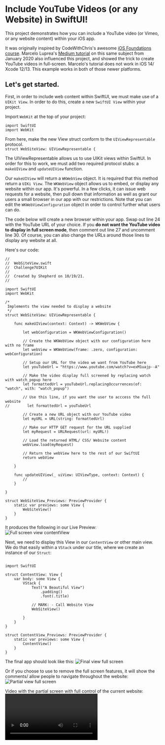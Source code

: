 # Include YouTube Videos (or any Website) in SwiftUI!
This project demonstrates how you can include a YouTube video (or Vimeo, or any website content)  within your iOS app. 

It was originally inspired by CodeWithChris's awesome [iOS Foundations course](www.codewithchris.com). Marcelo Luprea's [Medium tutorial](https://blog.devgenius.io/embedded-youtube-videos-in-swiftui-900d3a0e80d4) 
on this same subject from January 2020 also influenced this project, and showed the trick to create YouTube videos in full-screen. 
Marcelo's tutorial does not work in iOS 14/ Xcode 12/13. This example works in both of those newer platforms. 


## Let's get started. 
First, in order to include web content within SwiftUI, we must make use of a `UIKit View`. In order to do this, create a new `SwiftUI View` 
within your project. 

Import `WebKit` at the top of your project: 
``` 
import SwiftUI
import WebKit
```

From here, make the new View struct conform to the `UIViewRepresentable` protocol.  
`struct WebSiteView: UIViewRepresentable {`

The UIViewRepresentable allows us to use UIKit views within SwiftUI. In order for this to work, we must add two required protocol stubs: a `makeUIView`  and `updateUIView` function.

Our `makeUIView` will return a `WKWebView` object. It is required that this method return a `UIKi View`. The `WKWebView` object allows us to embed, or 
display any website within our app. It's powerful. In a few clicks, it can issue web requests for a website, then pull down that information as well as grant our users
a small browser in our app with our restrictions. Note that you can edit the `WKWebViewConfiguration` object in order to control further what users can do. 

The code below will create a new browser within your app. Swap out line 24 with the YouTube URL of your choice. If you **do not want the YouTube video to display
in full screen mode**, then comment out line 27 and uncomment line 30. Of course, you can also change the URLs around those lines to display any website at all. 

Here's our code:
```
//
//  WebSiteView.swift
//  Challenge7UIKit
//
//  Created by Shepherd on 10/19/21.
//

import SwiftUI
import WebKit

/*
 Implements the view needed to display a website
 */
struct WebSiteView: UIViewRepresentable {
    
    func makeUIView(context: Context) -> WKWebView {
        
        let webConfiguration = WKWebViewConfiguration()
        
        // Create the WKWebView object with our configuration here with no frame
        let webView = WKWebView(frame: .zero, configuration: webConfiguration)
        
        // Setup our URL for the video we want from YouTube here
        let youTubeUrl = "https://www.youtube.com/watch?v=exM1uajp--A"
        
        // Make the video display full screened by replacing watch with watch_popup here
        let formattedUrl = youTubeUrl.replacingOccurrences(of: "watch", with: "watch_popup")
        
        // Use this line, if you want the user to acccess the full website
//        let formattedUrl = youTubeUrl
        
        // Create a new URL object with our YouTube video
        let myURL = URL(string: formattedUrl)
        
        // Make our HTTP GET request for the URL supplied
        let myRequest = URLRequest(url: myURL!)
        
        // Load the returned HTML/ CSS/ Website content
        webView.load(myRequest)
        
        // Return the webView here to the rest of our SwiftUI
        return webView
        
    }
    
    func updateUIView(_ uiView: UIViewType, context: Context) {
        //
    }
    
}

struct WebSiteView_Previews: PreviewProvider {
    static var previews: some View {
        WebSiteView()
    }
}

```
It produces the following in our Live Preview:
![Full screen view contentView](static/images/swiftui_youtube_preview.png)

Next, we need to display this View in our `ContentView` or other main view. We do that easily within a `VStack` under our title, where we 
create an instance of our `Struct`: 
```

import SwiftUI

struct ContentView: View {
    var body: some View {
        VStack {
            Text("A Beautiful View")
                .padding()
                .font(.title)
            
            // MARK: - Call Website View
            WebSiteView()
            
        }
    }
}

struct ContentView_Previews: PreviewProvider {
    static var previews: some View {
        ContentView()
    }
}

```

The final app should look like this:
![Final view full screen](static/images/swift_ui_final_full_screen.png)

Or if you choose to use to remove the full screen features, it will show the comments/ allow people to navigate throughout the website:
![Partial view full screen](static/images/swift_ui_final_partial_view.png)

Video with the partial screen with full control of the current website:
![Video with partial screen](static/videos/partial_screen_video.mov)
